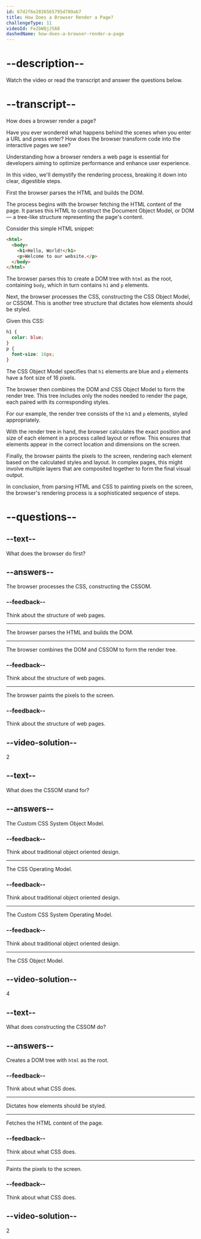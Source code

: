 ```yaml
---
id: 67d2f6e2836565795d789ab7
title: How Does a Browser Render a Page?
challengeType: 11
videoId: Fe2bWQjJS68
dashedName: how-does-a-browser-render-a-page
---
```


# --description--

Watch the video or read the transcript and answer the questions below.

# --transcript--

How does a browser render a page?

Have you ever wondered what happens behind the scenes when you enter a URL and press enter? How does the browser transform code into the interactive pages we see?

Understanding how a browser renders a web page is essential for developers aiming to optimize performance and enhance user experience.

In this video, we'll demystify the rendering process, breaking it down into clear, digestible steps.

First the browser parses the HTML and builds the DOM.

The process begins with the browser fetching the HTML content of the page. It parses this HTML to construct the Document Object Model, or DOM — a tree-like structure representing the page's content.

Consider this simple HTML snippet:

```html
<html>
  <body>
    <h1>Hello, World!</h1>
    <p>Welcome to our website.</p>
  </body>
</html>
```

The browser parses this to create a DOM tree with `html` as the root, containing `body`, which in turn contains `h1` and `p` elements.

Next, the browser processes the CSS, constructing the CSS Object Model, or CSSOM. This is another tree structure that dictates how elements should be styled.

Given this CSS:

```css
h1 {
  color: blue;
}
p {
  font-size: 16px;
}
```

The CSS Object Model specifies that `h1` elements are blue and `p` elements have a font size of 16 pixels.

The browser then combines the DOM and CSS Object Model to form the render tree. This tree includes only the nodes needed to render the page, each paired with its corresponding styles.

For our example, the render tree consists of the `h1` and `p` elements, styled appropriately.

With the render tree in hand, the browser calculates the exact position and size of each element in a process called layout or reflow. This ensures that elements appear in the correct location and dimensions on the screen.

Finally, the browser paints the pixels to the screen, rendering each element based on the calculated styles and layout. In complex pages, this might involve multiple layers that are composited together to form the final visual output.

In conclusion, from parsing HTML and CSS to painting pixels on the screen, the browser's rendering process is a sophisticated sequence of steps.

# --questions--

## --text--

What does the browser do first?

## --answers--

The browser processes the CSS, constructing the CSSOM.

### --feedback--

Think about the structure of web pages.

---

The browser parses the HTML and builds the DOM.

---

The browser combines the DOM and CSSOM to form the render tree.

### --feedback--

Think about the structure of web pages.

---

The browser paints the pixels to the screen.

### --feedback--

Think about the structure of web pages.

## --video-solution--

2

## --text--

What does the CSSOM stand for?

## --answers--

The Custom CSS System Object Model.

### --feedback--

Think about traditional object oriented design.

---

The CSS Operating Model.

### --feedback--

Think about traditional object oriented design.

---

The Custom CSS System Operating Model.

### --feedback--

Think about traditional object oriented design.

---

The CSS Object Model.

## --video-solution--

4

## --text--

What does constructing the CSSOM do?

## --answers--

Creates a DOM tree with `html` as the root.

### --feedback--

Think about what CSS does.

---

Dictates how elements should be styled.

---

Fetches the HTML content of the page.

### --feedback--

Think about what CSS does.

---

Paints the pixels to the screen.

### --feedback--

Think about what CSS does.

## --video-solution--

2
